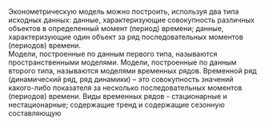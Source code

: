 Эконометрическую модель можно построить, используя два типа исходных данных: данные, характеризующие совокупность различных объектов в определенный момент (период) времени;
данные, характеризующие один объект за ряд последовательных моментов (периодов) времени.    
Модели, построенные по данным первого типа, называются пространственными моделями. Модели, построенные по данным второго типа, называются моделями временных рядов.
Временной ряд (динамический ряд, ряд динамики) – это совокупность значений какого-либо показателя за несколько последовательных моментов (периодов) времени. 
Виды временных рядов - стационарные и нестационарные; содержащие тренд и содержащие сезонную составляющую